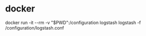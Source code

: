 # docker

docker run -it --rm -v "$PWD":/configuration logstash logstash -f /configuration/logstash.conf
